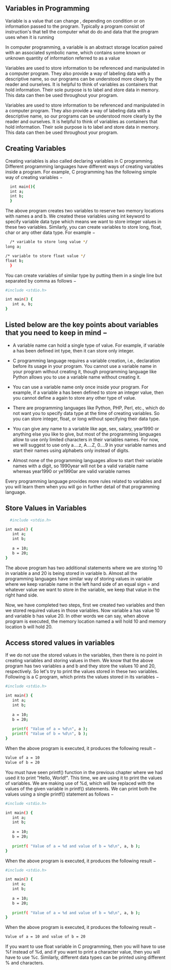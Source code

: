 ## Variables in Programming 

 Variable is a value that can change , depending on condition or on information passed to the program. Typically a program consist of instruction's that tell the computer what do do and data that the program uses when it is running 

In computer programming, a variable is an abstract storage location paired with an associated symbolic name, which contains some known or unknown quantity of information referred to as a value

Variables are used to store information to be referenced and manipulated in a computer program. They also provide a way of labeling data with a descriptive name, so our programs can be understood more clearly by the reader and ourselves. It is helpful to think of variables as containers that hold information. Their sole purpose is to label and store data in memory. This data can then be used throughout your program.

Variables are used to store information to be referenced and manipulated in a computer program. They also provide a way of labeling data with a descriptive name, so our programs can be understood more clearly by the reader and ourselves. It is helpful to think of variables as containers that hold information. Their sole purpose is to label and store data in memory. This data can then be used throughout your program.


## Creating Variables 

Creating variables is also called declaring variables in C programming. Different programming languages have different ways of creating variables inside a program. For example, C programming has the following simple way of creating variables −

```bash
  int main(){
  int a;
  int b;
  }
```
The above program creates two variables to reserve two memory locations with names a and b. We created these variables using int keyword to specify variable data type which means we want to store integer values in these two variables. Similarly, you can create variables to store long, float, char or any other data type. For example −

```bash
  /* variable to store long value */
long a;

/* variable to store float value */
float b;
  }
```

You can create variables of similar type by putting them in a single line but separated by comma as follows −

```bash
#include <stdio.h>

int main() {
   int a, b;
}

```


## Listed below are the key points about variables that you need to keep in mind −

- A variable name can hold a single type of value. For example, if variable a has been defined int type, then it can store only integer.

- C programming language requires a variable creation, i.e., declaration before its usage in your program. You cannot use a variable name in your program without creating it, though programming language like Python allows you to use a variable name without creating it.

- You can use a variable name only once inside your program. For example, if a variable a has been defined to store an integer value, then you cannot define a again to store any other type of value.

- There are programming languages like Python, PHP, Perl, etc., which do not want you to specify data type at the time of creating variables. So you can store integer, float, or long without specifying their data type.

- You can give any name to a variable like age, sex, salary, year1990 or anything else you like to give, but most of the programming languages allow to use only limited characters in their variables names. For now, we will suggest to use only a....z, A....Z, 0....9 in your variable names and start their names using alphabets only instead of digits.

- Almost none of the programming languages allow to start their variable names with a digit, so 1990year will not be a valid variable name whereas year1990 or ye1990ar are valid variable names

Every programming language provides more rules related to variables and you will learn them when you will go in further detail of that programming language.



## Store Values in Variables 


```bash
  #include <stdio.h>

int main() {
   int a;
   int b;
   
   a = 10;
   b = 20;
}
```

The above program has two additional statements where we are storing 10 in variable a and 20 is being stored in variable b. Almost all the programming languages have similar way of storing values in variable where we keep variable name in the left hand side of an equal sign = and whatever value we want to store in the variable, we keep that value in the right hand side.

Now, we have completed two steps, first we created two variables and then we stored required values in those variables. Now variable a has value 10 and variable b has value 20. In other words we can say, when above program is executed, the memory location named a will hold 10 and memory location b will hold 20.

## Access stored values  in variables 

If we do not use the stored values in the variables, then there is no point in creating variables and storing values in them. We know that the above program has two variables a and b and they store the values 10 and 20, respectively. So let's try to print the values stored in these two variables. Following is a C program, which prints the values stored in its variables −


```bash
#include <stdio.h>

int main() {
   int a;
   int b;
   
   a = 10;
   b = 20;
   
   printf( "Value of a = %d\n", a );
   printf( "Value of b = %d\n", b );
}
```

When the above program is executed, it produces the following result −

```bash
Value of a = 10
Value of b = 20
```

You must have seen printf() function in the previous chapter where we had used it to print "Hello, World!". This time, we are using it to print the values of variables. We are making use of %d, which will be replaced with the values of the given variable in printf() statements. We can print both the values using a single printf() statement as follows −

```bash
#include <stdio.h>

int main() {
   int a;
   int b;
   
   a = 10;
   b = 20;
   
   printf( "Value of a = %d and value of b = %d\n", a, b );
}
```

When the above program is executed, it produces the following result −

```bash
#include <stdio.h>

int main() {
   int a;
   int b;
   
   a = 10;
   b = 20;
   
   printf( "Value of a = %d and value of b = %d\n", a, b );
}
```

When the above program is executed, it produces the following result −

```bash
Value of a = 10 and value of b = 20
```

If you want to use float variable in C programming, then you will have to use %f instead of %d, and if you want to print a character value, then you will have to use %c. Similarly, different data types can be printed using different % and characters.
